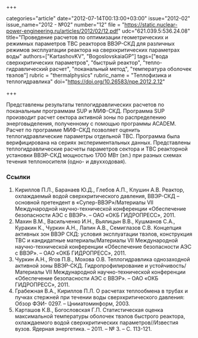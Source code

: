 +++

categories="article"
date="2012-07-14T00:13:00+03:00"
issue="2012-02"
issue_name="2012 - №02"
number="12"
file = "https://static.nuclear-power-engineering.ru/articles/2012/02/12.pdf"
udc="621.039.5:536.24.08"
title="Проведение расчетов по оптимизации геометрических и режимных параметров ТВС реакторов ВВЭР-СКД для различных режимов эксплуатации реактора на сверхкритических параметрах воды"
authors=["KartashovKV", "BogoslovskaiaGP"]
tags=["вода сверхкритических параметров", "быстрый реактор", "тепло-гидравлический расчет", "поканальный метод", "температура оболочек твэлов"]
rubric = "thermalphysics"
rubric_name = "Теплофизика и теплогидравлика"
doi="https://doi.org/10.26583/npe.2012.2.12"

+++

Представлены результаты теплогидравлических расчетов по поканальным программам SUP и МИФ-СКД. Программа SUP производит расчет сектора активной зоны по распределению энерговыделения, полученному с помощью программы ACADEM. Расчет по программе МИФ-СКД позволяет оценить теплогидравлические параметры отдельной ТВС. Программа была верифицирована на сериях экспериментальных данных. Представлены теплогидравлические расчеты параметров сектора и ТВС реакторной установки ВВЭР-СКД мощностью 1700 МВт (эл.) при разных схемах течения теплоносителя (одно- и двухходовая).

### Ссылки

1. Кириллов П.Л., Баранаев Ю.Д., Глебов А.П., Клушин А.В. Реактор, охлаждаемый водой сверхкритического давления, ВВЭР-СКД – основной претендент в «Супер-ВВЭР»/Материалы VII Международной научно-технической конференции «Обеспечение безопасности АЭС с ВВЭР». – ОАО «ОКБ ГИДРОПРЕСС», 2011. 
2. Махин В.М., Васильченко И.Н., Вьялицын В.В., Кушманов С.А., Куракин К., Чуркин А.Н., Лапин А.В., Семиглазов С.В. Концепция активных зон ВВЭР СКД: условия эксплуатации твэлов, конструкция ТВС и кандидатные материалы/Материалы VII Международной научно-технической конференции «Обеспечение безопасности АЭС с ВВЭР». – ОАО «ОКБ ГИДРОПРЕСС», 2011. 
3. Чуркин А.Н., Ягов П.В., Мохова О.В. Теплогидравлика однозаходной активной зоны ВВЭР-СКД. Гидропрофилирование и устойчивость/Материалы VII Международной научно-технической конференции «Обеспечение безопасности АЭС с ВВЭР». – ОАО «ОКБ ГИДРОПРЕСС», 2011. 
4. Грабежная В.А., Кириллов П.Л. О расчетах теплообмена в трубах и пучках стержней при течении воды сверхкритического давления: Обзор ФЭИ- 0297. – Цнииатоминформ, 2003.
5. Карташов К.В., Богословская Г.П. Статистическая оценка максимальной температуры оболочек твэлов быстрого реактора, охлаждаемого водой сверхкритических параметров//Известия вузов. Ядерная энергетика. – 2011. – № 3. – С. 113-121.